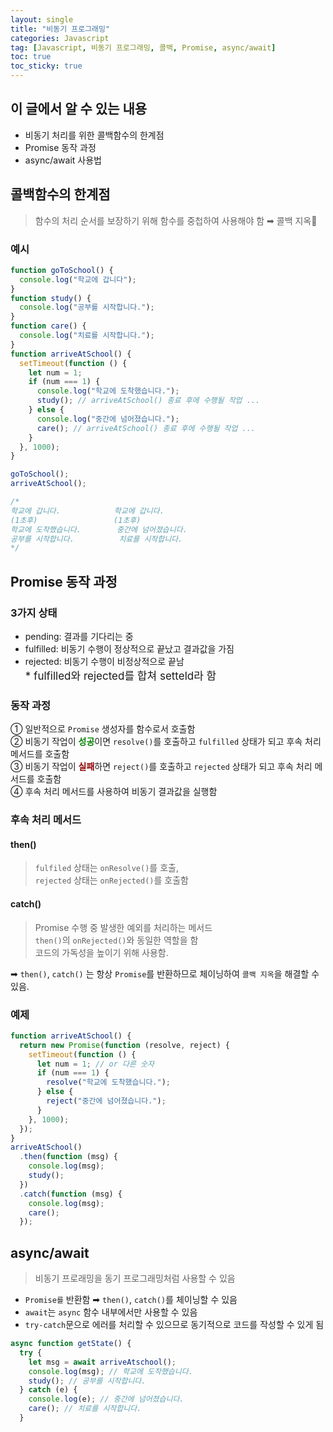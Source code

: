 ```yaml
---
layout: single
title: "비동기 프로그래밍"
categories: Javascript
tag: [Javascript, 비동기 프로그래밍, 콜백, Promise, async/await]
toc: true
toc_sticky: true
---
```


## 이 글에서 알 수 있는 내용

- 비동기 처리를 위한 콜백함수의 한계점
- Promise 동작 과정
- async/await 사용법

## 콜백함수의 한계점

> 함수의 처리 순서를 보장하기 위해 함수를 중첩하여 사용해야 함 ➡︎ 콜백 지옥👹

### 예시

```javascript
function goToSchool() {
  console.log("학교에 갑니다");
}
function study() {
  console.log("공부를 시작합니다.");
}
function care() {
  console.log("치료를 시작합니다.");
}
function arriveAtSchool() {
  setTimeout(function () {
    let num = 1;
    if (num === 1) {
      console.log("학교에 도착했습니다.");
      study(); // arriveAtSchool() 종료 후에 수행될 작업 ...
    } else {
      console.log("중간에 넘어졌습니다.");
      care(); // arriveAtSchool() 종료 후에 수행될 작업 ...
    }
  }, 1000);
}

goToSchool();
arriveAtSchool();

/*
학교에 갑니다.            학교에 갑니다.
(1초후)                 (1초후)
학교에 도착했습니다.        중간에 넘어졌습니다.
공부를 시작합니다.          치료를 시작합니다.
*/
```

## Promise 동작 과정

### 3가지 상태

- pending: 결과를 기다리는 중
- fulfilled: 비동기 수행이 정상적으로 끝났고 결과값을 가짐
- rejected: 비동기 수행이 비정상적으로 끝남  
  <span style="font-size:17px">\* fulfilled와 rejected를 합쳐 setteld라 함 </span>

### 동작 과정

① 일반적으로 `Promise` 생성자를 함수로서 호출함  
② 비동기 작업이 <span style="color:green">**성공**</span>이면 `resolve()`를 호출하고 `fulfilled` 상태가 되고 후속 처리 메서드를 호출함  
③ 비동기 작업이 <span style="color:darkred">**실패**</span>하면 `reject()`를 호출하고 `rejected` 상태가 되고 후속 처리 메서드를 호출함  
④ 후속 처리 메서드를 사용하여 비동기 결과값을 실행함

### 후속 처리 메서드

#### **then()**

> `fulfiled` 상태는 `onResolve()`를 호출,  
> `rejected` 상태는 `onRejected()`를 호출함

#### **catch()**

> Promise 수행 중 발생한 예외를 처리하는 메서드  
> `then()`의 `onRejected()`와 동일한 역할을 함  
> 코드의 가독성을 높이기 위해 사용함.

➡︎ `then()`, `catch()` 는 항상 `Promise`를 반환하므로 체이닝하여 `콜백 지옥`을 해결할 수 있음.

### 예제

```javascript
function arriveAtSchool() {
  return new Promise(function (resolve, reject) {
    setTimeout(function () {
      let num = 1; // or 다른 숫자
      if (num === 1) {
        resolve("학교에 도착했습니다.");
      } else {
        reject("중간에 넘어졌습니다.");
      }
    }, 1000);
  });
}
arriveAtSchool()
  .then(function (msg) {
    console.log(msg);
    study();
  })
  .catch(function (msg) {
    console.log(msg);
    care();
  });
```

## async/await

> 비동기 프로래밍을 동기 프로그래밍처럼 사용할 수 있음

- `Promise를` 반환함 ➡︎ `then()`, `catch()`를 체이닝할 수 있음
- `await`는 `async` 함수 내부에서만 사용할 수 있음
- `try-catch`문으로 에러를 처리할 수 있으므로 동기적으로 코드를 작성할 수 있게 됨

```javascript
async function getState() {
  try {
    let msg = await arriveAtschool();
    console.log(msg); // 학교에 도착했습니다.
    study(); // 공부를 시작합니다.
  } catch (e) {
    console.log(e); // 중간에 넘어졌습니다.
    care(); // 치료를 시작합니다.
  }
```
